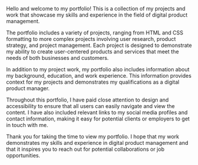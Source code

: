 Hello and welcome to my portfolio! This is a collection of my projects and work that showcase my skills and experience in the field of digital product management.

The portfolio includes a variety of projects, ranging from HTML and CSS formatting to more complex projects involving user research, product strategy, and project management. Each project is designed to demonstrate my ability to create user-centered products and services that meet the needs of both businesses and customers.

In addition to my project work, my portfolio also includes information about my background, education, and work experience. This information provides context for my projects and demonstrates my qualifications as a digital product manager.

Throughout this portfolio, I have paid close attention to design and accessibility to ensure that all users can easily navigate and view the content. I have also included relevant links to my social media profiles and contact information, making it easy for potential clients or employers to get in touch with me.

Thank you for taking the time to view my portfolio. I hope that my work demonstrates my skills and experience in digital product management and that it inspires you to reach out for potential collaborations or job opportunities.
